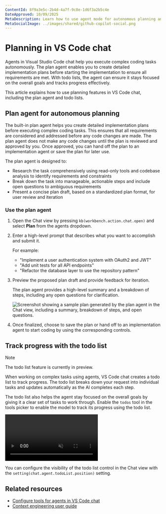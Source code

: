 ```yaml
---
ContentId: 8f9a3e5c-2b4d-4a7f-9c8e-1d6f3a2b5c4e
DateApproved: 10/09/2025
MetaDescription: Learn how to use agent mode for autonomous planning and task management with the todo list in VS Code chat.
MetaSocialImage: ../images/shared/github-copilot-social.png
---
```

# Planning in VS Code chat

Agents in Visual Studio Code chat help you execute complex coding tasks autonomously. The plan agent enables you to create detailed implementation plans before starting the implementation to ensure all requirements are met. With todo lists, the agent can ensure it stays focused on the overall goals and tracks progress effectively.

This article explains how to use planning features in VS Code chat, including the plan agent and todo lists.

## Plan agent for autonomous planning

The built-in plan agent helps you create detailed implementation plans before executing complex coding tasks. This ensures that all requirements are considered and addressed before any code changes are made. The plan agent does not make any code changes until the plan is reviewed and approved by you. Once approved, you can hand off the plan to an implementation agent or save the plan for later use.

The plan agent is designed to:

* Research the task comprehensively using read-only tools and codebase analysis to identify requirements and constraints
* Break down the task into manageable, actionable steps and include open questions to ambiguous requirements
* Present a concise plan draft, based on a standardized plan format, for user review and iteration

### Use the plan agent

1. Open the Chat view by pressing `kb(workbench.action.chat.open)` and select **Plan** from the agents dropdown.

1. Enter a high-level prompt that describes what you want to accomplish and submit it.

    For example:
    * "Implement a user authentication system with OAuth2 and JWT"
    * "Add unit tests for all API endpoints"
    * "Refactor the database layer to use the repository pattern"

1. Preview the proposed plan draft and provide feedback for iteration.

    The plan agent provides a high-level summary and a breakdown of steps, including any open questions for clarification.

    ![Screenshot showing a sample plan generated by the plan agent in the Chat view, including a summary, breakdown of steps, and open questions.](../images/chat-planning/plan-agent-sample.png)

1. Once finalized, choose to save the plan or hand off to an implementation agent to start coding by using the corresponding controls.

## Track progress with the todo list

> [!NOTE]
> The todo list feature is currently in preview.

When working on complex tasks using agents, VS Code chat creates a todo list to track progress. The todo list breaks down your request into individual tasks and updates automatically as the AI completes each step.

The todo list also helps the agent stay focused on the overall goals by giving it a clear set of tasks to work through. Enable the `todos` tool in the tools picker to enable the model to track its progress using the todo list.

<video src="../images/chat-planning/todo-list-demo.mp4" title="Video showing the todo list control in the Chat view to track the progress of a chat request." autoplay loop controls muted></video>

You can configure the visibility of the todo list control in the Chat view with the `setting(chat.agent.todoList.position)` setting.

## Related resources

* [Configure tools for agents in VS Code chat](/docs/copilot/chat/chat-tools.md)
* [Context engineering user guide](/docs/copilot/guides/context-engineering-guide.md)
